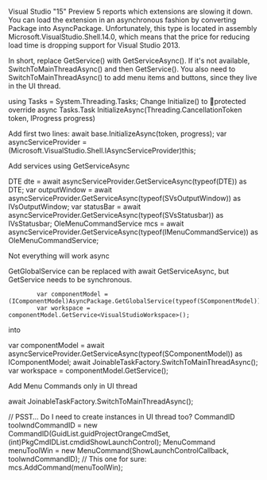 Visual Studio "15" Preview 5 reports which extensions are slowing it down. 
You can load the extension in an asynchronous fashion by converting Package into AsyncPackage. Unfortunately, this type is located in assembly Microsoft.VisualStudio.Shell.14.0, which means that the price for reducing load time is dropping support for Visual Studio 2013.

In short, replace GetService() with GetServiceAsync(). If it's not available, SwitchToMainThreadAsync() and then GetService(). You also need to SwitchToMainThreadAsync() to add menu items and buttons, since they live in the UI thread.


using Tasks = System.Threading.Tasks;
Change Initialize() to protected override async Tasks.Task InitializeAsync(Threading.CancellationToken token, IProgress<ServiceProgressData> progress)

Add first two lines:
            await base.InitializeAsync(token, progress);
            var asyncServiceProvider = (Microsoft.VisualStudio.Shell.IAsyncServiceProvider)this;

Add services using GetServiceAsync

DTE dte = await asyncServiceProvider.GetServiceAsync(typeof(DTE)) as DTE;
var outputWindow = await asyncServiceProvider.GetServiceAsync(typeof(SVsOutputWindow)) as IVsOutputWindow;
            var statusBar = await asyncServiceProvider.GetServiceAsync(typeof(SVsStatusbar)) as IVsStatusbar;
OleMenuCommandService mcs = await asyncServiceProvider.GetServiceAsync(typeof(IMenuCommandService)) as OleMenuCommandService;

Not everything will work async

GetGlobalService can be replaced with await GetServiceAsync, but GetService needs to be synchronous.

            var componentModel = (IComponentModel)AsyncPackage.GetGlobalService(typeof(SComponentModel));
            var workspace = componentModel.GetService<VisualStudioWorkspace>();

into

var componentModel = await asyncServiceProvider.GetServiceAsync(typeof(SComponentModel)) as IComponentModel;
await JoinableTaskFactory.SwitchToMainThreadAsync();
var workspace = componentModel.GetService<VisualStudioWorkspace>();


Add Menu Commands only in UI thread

await JoinableTaskFactory.SwitchToMainThreadAsync();

// PSST… Do I need to create instances in UI thread too?
                CommandID toolwndCommandID = new CommandID(GuidList.guidProjectOrangeCmdSet, (int)PkgCmdIDList.cmdidShowLaunchControl);
                MenuCommand menuToolWin = new MenuCommand(ShowLaunchControlCallback, toolwndCommandID);
// This one for sure:
mcs.AddCommand(menuToolWin);
